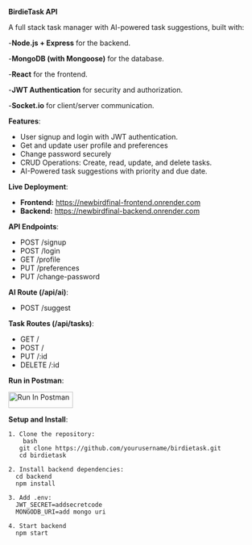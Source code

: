 **BirdieTask API**

A full stack task manager with AI-powered task suggestions, built with:

-**Node.js + Express** for the backend.

-**MongoDB (with Mongoose)** for the database.

-**React** for the frontend.

-**JWT Authentication** for security and authorization.

-**Socket.io** for client/server communication.



**Features**:
- User signup and login with JWT authentication.
- Get and update user profile and preferences
- Change password securely
- CRUD Operations: Create, read, update, and delete tasks.
- AI-Powered task suggestions with priority and due date.

**Live Deployment**:
- **Frontend:** https://newbirdfinal-frontend.onrender.com
- **Backend:** https://newbirdfinal-backend.onrender.com

**API Endpoints**:
- POST /signup
- POST /login
- GET /profile
- PUT /preferences
- PUT /change-password


**AI Route (/api/ai)**:
- POST /suggest

**Task Routes (/api/tasks)**:
- GET /
- POST /
- PUT /:id
- DELETE /:id

  

**Run in Postman**:

[<img src="https://run.pstmn.io/button.svg" alt="Run In Postman" style="width: 128px; height: 32px;">](https://app.getpostman.com/run-collection/41590986-165d859e-4a8c-42d3-a601-67d604a42f06?action=collection%2Ffork&source=rip_markdown&collection-url=entityId%3D41590986-165d859e-4a8c-42d3-a601-67d604a42f06%26entityType%3Dcollection%26workspaceId%3D9476d763-06b0-4dad-808c-aa2fffdc9776#?env%5BBirdieBot%5D=W10=)


**Setup and Install**:
```
1. Clone the repository:
    bash
   git clone https://github.com/yourusername/birdietask.git
   cd birdietask

2. Install backend dependencies:
  cd backend
  npm install

3. Add .env:
  JWT_SECRET=addsecretcode
  MONGODB_URI=add mongo uri

4. Start backend
  npm start
